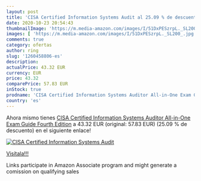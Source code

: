 ```yaml
---
layout: post
title: 'CISA Certified Information Systems Audit al 25.09 % de descuento'
date: 2020-10-23 20:54:43
thumbnailImage: 'https://m.media-amazon.com/images/I/51DxPESzrpL._SL200_.jpg'
images: [ 'https://m.media-amazon.com/images/I/51DxPESzrpL._SL200_.jpg' ]
comments: true
category: ofertas
author: ring
slug: '1260458806-es'
description:
actualPrice: 43.32 EUR
currency: EUR
price: 43.32
comparePrice: 57.83 EUR
inStock: true
prodname: 'CISA Certified Information Systems Auditor All-in-One Exam Guide  Fourth Edition'
country: 'es'
---
```


Ahora mismo tienes [CISA Certified Information Systems Auditor All-in-One Exam Guide  Fourth Edition](https://www.amazon.es/dp/1260458806/?tag=tolees-21) a 43.32 EUR (original: 57.83 EUR) (25.09 %  de descuento) en el siguiente enlace!

[![CISA Certified Information Systems Audit](https://m.media-amazon.com/images/I/51DxPESzrpL._SL200_.jpg)](https://www.amazon.es/dp/1260458806/?tag=tolees-21)

[Visítala!!!](https://www.amazon.es/dp/1260458806/?tag=tolees-21)

Links participate in Amazon Associate program and might generate a comission on qualifying sales
